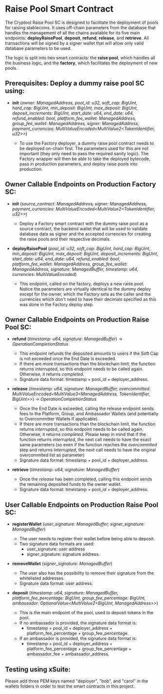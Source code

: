 # Raise Pool Smart Contract

The Cryptool Raise Pool SC is designed to facilitate the deployment of pools for raising stablecoins. It uses off-chain parameters from the database that handles the management of all the chains available for its five main endpoints: **deployRaisePool**, **deposit**, **refund**, **release**, and **retrieve**. All transactions will be signed by a signer wallet that will allow only valid database parameters to be used.

The logic is split into two smart contracts: the **raise pool**, which handles all the business logic, and the **factory**, which facilitates the deployment of new pools.

## Prerequisites: Deploy a dummy raise pool SC using:

- **init** (*owner: ManagedAddress, pool_id: u32, soft_cap: BigUint, hard_cap: BigUint, min_deposit: BigUint, max_deposit: BigUint, deposit_increments: BigUint, start_date: u64, end_date: u64, refund_enabled: bool, platform_fee_wallet: ManagedAddress, group_fee_wallet: ManagedAddress, signer: ManagedAddress, payment_currencies: MultiValueEncoded<MultiValue2<TokenIdentifier, u32>>*)

    - To use the Factory deployer, a dummy raise pool contract needs to be deployed on-chain first. The parameters used for this are not important (they only need to pass the required sanity logic). The Factory wrapper will then be able to take the deployed bytecode, pass in production parameters, and deploy raise pools into production.

## Owner Callable Endpoints on Production Factory SC:

- **init** (*source_contract: ManagedAddress, signer: ManagedAddress, payment_currencies: MultiValueEncoded<MultiValue2<TokenIdentifier, u32>>*)

    - Deploy a Factory smart contract with the dummy raise pool as a source contract, the backend wallet that will be used to validate database data as signer and the accepted currencies for creating the raise pools and their respective decimals.

- **deployRaisePool** (*pool_id: u32, soft_cap: BigUint, hard_cap: BigUint, min_deposit: BigUint, max_deposit: BigUint, deposit_increments: BigUint, start_date: u64, end_date: u64, refund_enabled: bool, platform_fee_wallet: ManagedAddress, group_fee_wallet: ManagedAddress, signature: ManagedBuffer, timestamp: u64, currencies: MultiValueEncoded<TokenIdentifier>*)

    - This endpoint, called on the factory, deploys a new raise pool. Notice the parameters are virtually identical to the dummy deploy except for the owner, which the Factory sets as the caller and the currencies which don't need to have their decimals specified as this was done in the Factory deploy step.

## Owner Callable Endpoints on Production Raise Pool SC:

- **refund** (*timestamp: u64, signature: ManagedBuffer*) -> *OperationCompletionStatus*

    - This endpoint refunds the deposited amounts to users if the Soft Cap is not exceeded once the End Date is exceeded.
    - If there are more transactions than the blockchain limit, the function returns *interrupted*, so this endpoint needs to be called again. Otherwise, it returns *completed*.
    - Signature data format: timestamp + pool_id + deployer_address.

- **release** (*timestamp: u64, signature: ManagedBuffer, overcommitted: MultiValueEncoded<MultiValue3<ManagedAddress, TokenIdentifier, BigUint>>*) -> *OperationCompletionStatus*

    - Once the End Date is exceeded, calling the release endpoint sends fees to the Platform, Group, and Ambassador Wallets (and potentially to Overcommitter Wallets if applicable).
    - If there are more transactions than the blockchain limit, the function returns *interrupted*, so this endpoint needs to be called again. Otherwise, it returns *completed*. Please keep in mind that if the function returns *interrupted*, the next call needs to have the exact same parameters (so even if the function reaches the *overcommited* step and returns *interrupted*, the next call needs to have the original overcommited list as parameter)
    - Signature data format: timestamp + pool_id + deployer_address.

- **retrieve** (*timestamp: u64, signature: ManagedBuffer*)

    - Once the *release* has been completed, calling this endpoint sends the remaining deposited funds to the owner wallet.
    - Signature data format: timestamp + pool_id + deployer_address.

## User Callable Endpoints on Production Raise Pool SC:

- **registerWallet** (*user_signature: ManagedBuffer, signer_signature: ManagedBuffer*)

    - The user needs to register their wallet before being able to deposit.
    - Two signature data formats are used:
        - user_signature: user address
        - signer_signature: signature address.

- **removeWallet** (*signer_signature: ManagedBuffer*)

    - The user also has the possibility to remove their signature from the whitelisted addresses.
    - Signature data format: user address.

- **deposit** (*timestamp: u64, signature: ManagedBuffer, platform_fee_percentage: BigUint, group_fee_percentage: BigUint, ambassador: OptionalValue<MultiValue2<BigUint, ManagedAddress>>*)

    - This is the main endpoint of the pool, used to deposit tokens in the pool.
    - If no ambassador is provided, the signature data format is:
        - timestamp + pool_id + deployer_address + platform_fee_percentage + group_fee_percentage.
    - If an ambassador is provided, the signature data format is:
        - timestamp + pool_id + deployer_address + platform_fee_percentage + group_fee_percentage + ambassador_fee + ambassador_address.

## Testing using xSuite:

Please add three PEM keys named "deployer", "bob", and "carol" in the wallets folders in order to test the smart contracts in this project.
